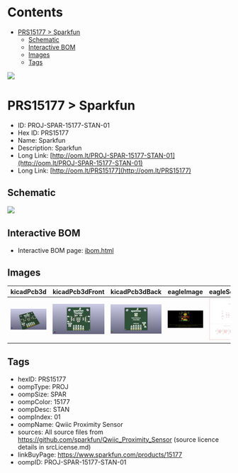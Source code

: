 



Contents
========

* [PRS15177 > Sparkfun](#prs15177--sparkfun)
	* [Schematic](#schematic)
	* [Interactive BOM](#interactive-bom)
	* [Images](#images)
	* [Tags](#tags)
  
![][im]
# PRS15177 > Sparkfun

- ID: PROJ-SPAR-15177-STAN-01
- Hex ID: PRS15177
- Name: Sparkfun
- Description: Sparkfun
- Long Link: [http://oom.lt/PROJ-SPAR-15177-STAN-01](http://oom.lt/PROJ-SPAR-15177-STAN-01)
- Long Link: [http://oom.lt/PRS15177](http://oom.lt/PRS15177)

## Schematic
  
![][schem]
## Interactive BOM

- Interactive BOM page: [ibom.html](https://htmlpreview.github.io/?https://github.com/oomlout/oomlout_OOMP_projects/blob/main/PROJ-SPAR-15177-STAN-01/kicad/bom/ibom.html)

## Images
  
  

|kicadPcb3d|kicadPcb3dFront|kicadPcb3dBack|eagleImage|eagleSchemImage|
| :---: | :---: | :---: | :---: | :---: |
|[![kicadPcb3d](kicadPcb3d_140.png)](kicadPcb3d.png)|[![kicadPcb3dFront](kicadPcb3dFront_140.png)](kicadPcb3dFront.png)|[![kicadPcb3dBack](kicadPcb3dBack_140.png)](kicadPcb3dBack.png)|[![eagleImage](eagleImage_140.png)](eagleImage.png)|[![eagleSchemImage](eagleSchemImage_140.png)](eagleSchemImage.png)|

## Tags

- hexID: PRS15177
- oompType: PROJ
- oompSize: SPAR
- oompColor: 15177
- oompDesc: STAN
- oompIndex: 01
- oompName: Qwiic Proximity Sensor
- sources: All source files from https://github.com/sparkfun/Qwiic_Proximity_Sensor (source licence details in srcLicense.md)
- linkBuyPage: https://www.sparkfun.com/products/15177
- oompID: PROJ-SPAR-15177-STAN-01



[im]: kicadPcb3d_450.png
[schem]: eagleSchemImage.png
